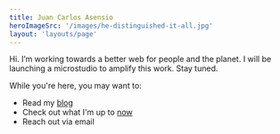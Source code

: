 ```yaml
---
title: Juan Carlos Asensio
heroImageSrc: '/images/he-distinguished-it-all.jpg'
layout: 'layouts/page'
---
```


Hi. I’m working towards a better web for people and the planet. I will be launching a microstudio to amplify this work. Stay tuned.

While you're here, you may want to:

- Read my [blog](/blog)
- Check out what I'm up to [now](/now)
- Reach out via email
